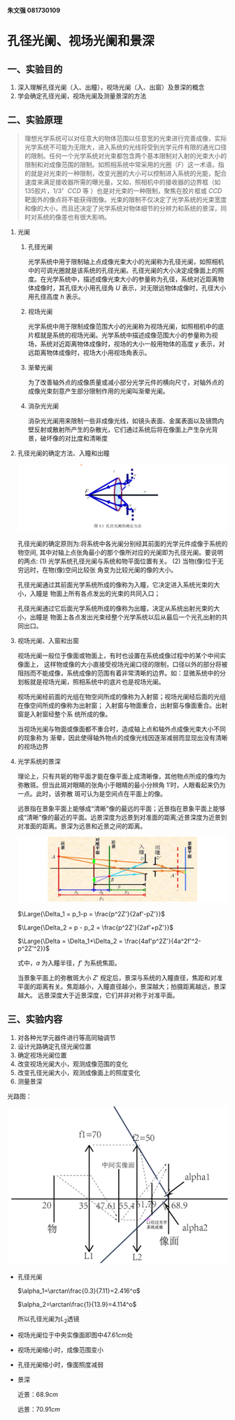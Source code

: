 **朱文强 081730109**

# 孔径光阑、视场光阑和景深

## 一、实验目的

1. 深入理解孔径光阑（入、出瞳），视场光阑（入、出窗）及景深的概念
2. 学会确定孔径光阑，视场光阑及测量景深的方法

## 二、实验原理

>理想光学系统可以对任意大的物体范围以任意宽的光束进行完善成像，实际光学系统不可能为无限大，进入系统的光线将受到光学元件有限的通光口径的限制。任何一个光学系统对光束都包含两个基本限制对入射的光束大小的限制和对成像范围的限制。如照相系统中常采用的光圈$（F）$这一术语，指的就是对光束的一种限制，改变光圈的大小可以控制进入系统的光能，配合速度来满足接收器所需的曝光量。又如，照相机中的接收器的边界框（如$135$胶片，$1/3〞CCD$ 等 ）也是对光束的一种限制，聚焦在胶片框或 $CCD$ 靶面外的像点将不能获得图像。光束的限制不仅决定了光学系统的光束宽度和像的大小，而且还决定了光学系统对物体细节的分辨力和系统的景深，同时对系统的像差也有很大影响。

1. 光阑

    1. 孔径光阑

        光学系统中用于限制轴上点成像光束大小的光阑称为孔径光阑，如照相机中的可调光圈就是该系统的孔径光阑。孔径光阑的大小决定成像面上的照度。在光学系统中，描述成像光束大小的参量称为孔径，系统对近距离物体成像时，其孔径大小用孔径角 $U$ 表示，对无限远物体成像时，孔径大小用孔径高度 $h$ 表示。
    
    2. 视场光阑

        光学系统中用于限制成像范围大小的光阑称为视场光阑，如照相机中的底片框就是系统的视场光阑。光学系统中描述成像范围大小的参量称为视场，系统对近距离物体成像时，视场的大小一般用物体的高度 $y$ 表示，对远距离物体成像时，视场大小用视场角表示。

    3. 渐晕光阑

        为了改善轴外点的成像质量或减小部分光学元件的横向尺寸，对轴外点的成像光束刻意产生部分限制作用的光阑叫渐晕光阑。

    4. 消杂光光阑

        消杂光光阑用来限制一些非成像光线，如镜头表面、金属表面以及镜筒内壁反射或散射所产生的杂散光，它们通过系统后将在像面上产生杂光背景，破坏像的对比度和清晰度

2. 孔径光阑的确定方法、入瞳和出瞳
   
    ![](1.png)
   
    孔径光阑的确定原则为:将系统中各光阑分别经其前面的光学元件成像于系统的物空间,
    其中对轴上点张角最小的那个像所对应的光阑即为孔径光阑。要说明的两点: (1) 光学系统孔径光阑与系统和物平面位置有关。 (2) 当物(像)位于无穷远时，在物(像)空间比较张
    角变为比较光阑的像的大小。

    孔径光阑通过其前面光学系统所成的像称为入瞳，它决定进入系统光束的大小，入瞳是
    物面上所有各点发出的光束的共同入口；

    孔径光阑通过它后面光学系统所成的像称为出瞳，决定从系统出射光束的大小，出瞳是
    物面上各点发出光束经整个光学系统以后从最后一个光孔出射的共同出口。

3. 视场光阑、入窗和出窗

    视场光阑一般位于像面或物面上，有时也设置在系统成像过程中的某个中间实像面上，
    这样物或像的大小直接受视场光阑口径的限制，口径以外的部分将被阻挡而不能成像，系统成像的范围有着非常清晰的边界。如：显微系统中的分划板就是视场光阑，照相系统中的底片也是视场光阑。

    视场光阑经前面的光组在物空间所成的像称为入射窗；视场光阑经后面的光组在像空间所成的像称为出射窗； 入射窗与物面重合，出射窗与像面重合。出射窗是入射窗经整个系
    统所成的像。

    当视场光阑与物面或像面都不重合时，造成轴上点和轴外点成像光束大小不同的现象称为
    渐晕，因此使得轴外物点的成像光线因逐渐减弱而显现出没有清晰的视场边界

4. 光学系统的景深

    理论上，只有共轭的物平面才能在像平面上成清晰像，其他物点所成的像均为弥散斑。但当此斑对眼睛的张角小于眼睛的最小分辨角 1’时，人眼看起来仍为一点。此时，该弥散
    斑可认为是空间点在平面上的像。

    远景指在景象平面上能够成“清晰”像的最远的平面；近景指在景象平面上能够成“清晰”像的最近的平面。远景深度为远景到对准面的距离;近景深度为近景到对准面的距离。景深为远景和近景之间的距离。

    ![](2.png)

    $\Large{\Delta_1 = p_1-p = \frac{p^2Z'}{2af'-pZ'}}$

    $\Large{\Delta_2 = p - p_2 = \frac{p^2Z'}{2af'+pZ'}}$

    $\Large{\Delta = \Delta_1+\Delta_2 = \frac{4af'p^2Z'}{4a^2f'^2-p^2Z'^2}}$

    式中，$a$ 为入瞳半径，$f’$ 为系统焦距。

    当景象平面上的弥散斑大小 $Z’$ 规定后，景深与系统的入瞳直径，焦距和对准平面的距离有关。焦距越小，入瞳直径越小，景深越大；拍摄距离越远，景深越大。 远景深度大于近景深度，它们并非对称于对准平面。

<div style = "page-break-after:always;"></div>

## 三、实验内容

1. 对各种光学元器件进行等高同轴调节
2. 设计光路确定孔径光阑位置
3. 确定视场光阑位置
4. 改变视场光阑大小，观测成像范围的变化
5. 改变孔径光阑大小，观测成像面上的照度变化
6. 测量景深

光路图：


<div align = "center">

![](3.png)

<div align = "left">

- 孔径光阑

    $\alpha_1=\arctan\frac{0.3}{7.11}=2.416^o$

    $\alpha_2=\arctan\frac{1}{13.9}=4.114^o$

    所以孔径光阑为$L_2$透镜

- 视场光阑位于中央实像面即图中$47.61cm$处

- 视场光阑缩小时，成像范围变小

- 孔径光阑缩小时，像面照度减弱

- 景深

    近景：$68.9cm$
    
    远景：$70.91cm$
